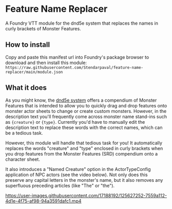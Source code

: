 # Feature Name Replacer
 A Foundry VTT module for the dnd5e system that replaces the names in curly brackets of Monster Features.
 
 
## How to install
Copy and paste this manifest url into Foundry's package browser to download and then install this module: `https://raw.githubusercontent.com/Stendarpaval/feature-name-replacer/main/module.json`

## What it does
As you might know, the [dnd5e system](https://gitlab.com/foundrynet/dnd5e) offers a compendium of Monster Features that is intended to allow you to quickly drag and drop features onto monster actor sheets to change or create custom monsters. However, in the description text you'll frequently come across monster name stand-ins such as `{creature}` or `{type}`. Currently you'd have to manually edit the description text to replace these words with the correct names, which can be a tedious task. 

However, this module will handle that tedious task for you! It automatically replaces the words "creature" and "type" enclosed in curly brackets when you drop features from the Monster Features (SRD) compendium onto a character sheet. 

It also introduces a "Named Creature" option in the ActorTypeConfig application of NPC actors (see the video below). Not only does this preserve any capital letters in the monster's name, but it also removes any superfluous preceding articles (like "The" or "the").

https://user-images.githubusercontent.com/17188192/125627252-7559a112-4d1e-4f75-af98-94a3591dafc1.mp4
